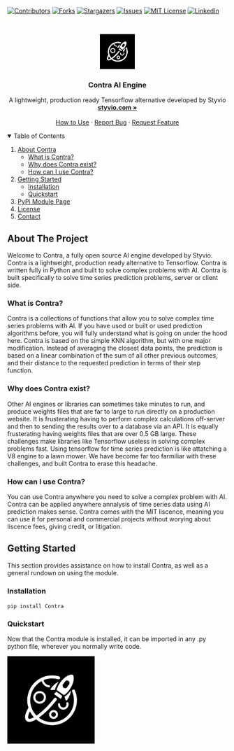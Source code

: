 [![Contributors][contributors-shield]][contributors-url]
[![Forks][forks-shield]][forks-url]
[![Stargazers][stars-shield]][stars-url]
[![Issues][issues-shield]][issues-url]
[![MIT License][license-shield]][license-url]
[![LinkedIn][linkedin-shield]][linkedin-url]



<!-- PROJECT LOGO -->
<br />
<p align="center">
  <a href="https://www.styvio.com">
    <img src="images/blackLogo.png" alt="Logo" width="80" height="80">
  </a>

  <h3 align="center">Contra AI Engine</h3>

  <p align="center">
    A lightweight, production ready Tensorflow alternative developed by Styvio
    <br />
    <a href="https://www.styvio.com"><strong>styvio.com »</strong></a>
    <br />
    <br />
    <a href="#get-started">How to Use</a>
    ·
    <a href="https://github.com/styvio/Contra/issues">Report Bug</a>
    ·
    <a href="https://github.com/styvio/Contra/issues">Request Feature</a>
  </p>
</p>



<!-- TABLE OF CONTENTS -->
<details open="open">
  <summary>Table of Contents</summary>
  <ol>
    <li>
      <a href="#about-the-project">About Contra</a>
      <ul>
        <li><a href="#what">What is Contra?</a></li>
        <li><a href="#why">Why does Contra exist?</a></li>
        <li><a href="#how">How can I use Contra?</a></li>
      </ul>
    </li>
    <li>
      <a href="#get-started">Getting Started</a>
      <ul>
        <li><a href="#python-installation">Installation</a></li>
        <li><a href="#quickstart">Quickstart</a></li>
      </ul>
    </li>
    <li><a href="">PyPi Module Page</a></li>
    <li><a href="https://github.com/styvio/Contra/blob/main/LICENSE.txt">License</a></li>
    <li><a href = "https://twitter.com/Styvioapp">Contact</a></li>
  </ol>
</details>



<!-- ABOUT THE PROJECT -->
## About The Project

<div id="about-the-project"></div>

Welcome to Contra, a fully open source AI engine developed by Styvio.  Contra is a lightweight, production ready alternative to Tensorflow.  Contra is written fully in Python and built to solve complex problems with AI.  Contra is built specifically to solve time series prediction problems, server or client side.

<div id="what"></div>

### What is Contra?

Contra is a collections of functions that allow you to solve complex time series problems with AI.  If you have used or built or used prediction algorithms before, you will fully understand what is going on under the hood here.  Contra is based on the simple KNN algorithm, but with one major modification.  Instead of averaging the closest data points, the prediction is based on a linear combination of the sum of all other previous outcomes, and their distance to the requested prediction in terms of their step function.

<div id="why"></div>

### Why does Contra exist?

Other AI engines or libraries can sometimes take minutes to run, and produce weights files that are far to large to run directly on a production website.  It is frusterating having to perform complex calculations off-server and then to sending the results over to a database via an API.  It is equally frusterating having weights files that are over 0.5 GB large.  These challenges make libraries like Tensorflow useless in solving complex problems fast.  Using tensorflow for time series prediction is like attatching a V8 engine to a lawn mower.  We have become far too farmiliar with these challenges, and built Contra to erase this headache.

<div id="how"></div>

### How can I use Contra?

You can use Contra anywhere you need to solve a complex problem with AI.  Contra can be applied anywhere annalysis of time series data using AI prediction makes sense.   Contra comes with the MIT liscence, meaning you can use it for personal and commercial projects without worying about liscence fees, giving credit, or litigation.

<!-- GETTING STARTED -->
<div id="get-started"></div>

## Getting Started

This section provides assistance on how to install Contra, as well as a general rundown on using the module.

<div id="python-installation"></div>

### Installation

 ```
pip install Contra
```
<div id="quickstart"></div>

 ### Quickstart

Now that the Contra module is installed, it can be imported in any .py python file, wherever you normally write code.



<a href="https://www.styvio.com/">
  <img src="images/blackLogo.png" data-canonical-src="images/blackLogo.png" width="200" height="200"/>
</a>

[contributors-shield]: https://github.com/styvio/Contra.svg?style=for-the-badge
[contributors-url]: https://github.com/styvio/Contra/graphs/contributors
[forks-shield]: https://github.com/styvio/Contra.svg?style=for-the-badge
[forks-url]: https://github.com/styvio/Contra/network/members
[stars-shield]: https://github.com/styvio/Contra.svg?style=for-the-badge
[stars-url]: https://github.com/styvio/Contra/stargazers
[issues-shield]: https://github.com/styvio/Contra.svg?style=for-the-badge
[issues-url]: https://github.com/styvio/Contra/issues
[license-shield]: https://github.com/styvio/Contra.svg?style=for-the-badge
[license-url]: https://github.com/styvio/Contra/blob/main/LICENSE.txt
[linkedin-shield]: https://img.shields.io/badge/-LinkedIn-black.svg?style=for-the-badge&logo=linkedin&colorB=555
[linkedin-url]: https://www.linkedin.com/company/styvio
